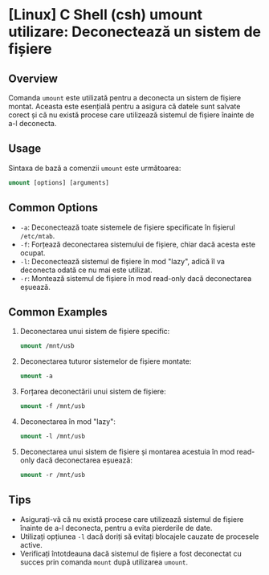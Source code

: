 # [Linux] C Shell (csh) umount utilizare: Deconectează un sistem de fișiere

## Overview
Comanda `umount` este utilizată pentru a deconecta un sistem de fișiere montat. Aceasta este esențială pentru a asigura că datele sunt salvate corect și că nu există procese care utilizează sistemul de fișiere înainte de a-l deconecta.

## Usage
Sintaxa de bază a comenzii `umount` este următoarea:

```csh
umount [options] [arguments]
```

## Common Options
- `-a`: Deconectează toate sistemele de fișiere specificate în fișierul `/etc/mtab`.
- `-f`: Forțează deconectarea sistemului de fișiere, chiar dacă acesta este ocupat.
- `-l`: Deconectează sistemul de fișiere în mod "lazy", adică îl va deconecta odată ce nu mai este utilizat.
- `-r`: Montează sistemul de fișiere în mod read-only dacă deconectarea eșuează.

## Common Examples
1. Deconectarea unui sistem de fișiere specific:
   ```csh
   umount /mnt/usb
   ```

2. Deconectarea tuturor sistemelor de fișiere montate:
   ```csh
   umount -a
   ```

3. Forțarea deconectării unui sistem de fișiere:
   ```csh
   umount -f /mnt/usb
   ```

4. Deconectarea în mod "lazy":
   ```csh
   umount -l /mnt/usb
   ```

5. Deconectarea unui sistem de fișiere și montarea acestuia în mod read-only dacă deconectarea eșuează:
   ```csh
   umount -r /mnt/usb
   ```

## Tips
- Asigurați-vă că nu există procese care utilizează sistemul de fișiere înainte de a-l deconecta, pentru a evita pierderile de date.
- Utilizați opțiunea `-l` dacă doriți să evitați blocajele cauzate de procesele active.
- Verificați întotdeauna dacă sistemul de fișiere a fost deconectat cu succes prin comanda `mount` după utilizarea `umount`.